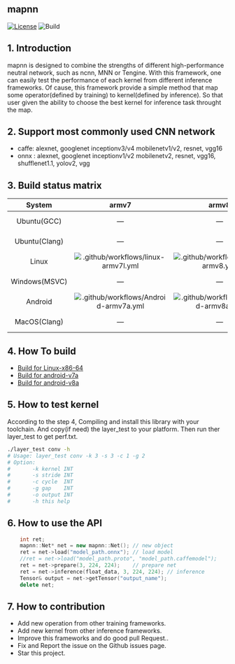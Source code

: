 mapnn
---
[![License](https://img.shields.io/badge/license-Apache2.0-blue)](https://github.com/mapnn/mapnn) 
![Build](https://github.com/mapnn/mapnn/workflows/.github/workflows/linux-amd64-gcc.yml/badge.svg?branch=main&event=status)

## 1. Introduction

mapnn is designed to combine the strengths of different high-performance neutral network, such as ncnn, MNN or Tengine.  With this framework, one  can easily test the performance of each kernel from different inference frameworks.  Of cause, this framework provide a simple method that map some operator(defined by training) to kernel(defined by inference).  So that user given the ability to choose the best kernel for inference task throught the map.

## 2. Support most commonly used CNN network

* caffe: alexnet, googlenet inceptionv3/v4 mobilenetv1/v2, resnet, vgg16
* onnx : alexnet, googlenet inceptionv1/v2 mobilenetv2, resnet, vgg16, shufflenet1.1, yolov2, vgg

## 3. Build status matrix

| System         | armv7 | armv8 | x86 | amd64 |
| :------------: | :---: | :---: | :--: | :--: |
| Ubuntu(GCC)    | — | — | — | ![.github/workflows/linux-amd64-gcc.yml](https://github.com/mapnn/mapnn/workflows/.github/workflows/linux-amd64-gcc.yml/badge.svg?branch=main&event=status) |
| Ubuntu(Clang)  | — | — | — | ![.github/workflows/Ubuntu-x64-clang.yml](https://github.com/mapnn/mapnn/workflows/.github/workflows/Ubuntu-x64-clang.yml/badge.svg?branch=master) |
| Linux          | ![.github/workflows/linux-armv7l.yml](https://github.com/mapnn/mapnn/workflows/.github/workflows/linux-armv7l.yml/badge.svg?branch=master) | ![.github/workflows/Linux-armv8.yml](https://github.com/mapnn/mapnn/workflows/.github/workflows/Linux-armv8.yml/badge.svg?branch=master) | — | — |
| Windows(MSVC)  | — | — | ![.github/workflows/Windows-x86-msvc.yml](https://github.com/mapnn/mapnn/workflows/.github/workflows/Windows-x86-msvc.yml/badge.svg?branch=master) | ![.github/workflows/windows-amd64-msvc.yml](https://github.com/mapnn/mapnn/workflows/.github/workflows/windows-amd64-msvc.yml/badge.svg?branch=master) |
| Android        | ![.github/workflows/Android-armv7a.yml](https://github.com/mapnn/mapnn/workflows/.github/workflows/Android-armv7a.yml/badge.svg?branch=master) | ![.github/workflows/Android-armv8a.yml](https://github.com/mapnn/mapnn/workflows/.github/workflows/Android-armv8a.yml/badge.svg?branch=master) | ![.github/workflows/Android-x86.yml](https://github.com/mapnn/mapnn/workflows/.github/workflows/Android-x86.yml/badge.svg?branch=master) | ![.github/workflows/Android-x64.yml](https://github.com/mapnn/mapnn/workflows/.github/workflows/Android-x64.yml/badge.svg?branch=master) |
| MacOS(Clang)   | — | — | — | ![.github/workflows/MacOS-amd64-clang.yml](https://github.com/mapnn/mapnn/workflows/.github/workflows/MacOS-amd64-clang.yml/badge.svg?branch=master) |

## 4. How To build

* [Build for Linux-x86-64](script/Linux_x86-64_build.sh)
* [Build for android-v7a](script/Android_armv7a_build.sh)
* [Build for android-v8a](script/Android_armv8a_build.sh)

## 5. How to test kernel

According to the step 4, Compiling and install this library with your toolchain.  And copy(if need) the layer_test to your platform.  Then run ther layer_test to get perf.txt.

```sh
./layer_test conv -h
# Usage: layer_test conv -k 3 -s 3 -c 1 -g 2
# Option:
#       -k kernel INT
#       -s stride INT
#       -c cycle  INT
#       -g gap    INT
#       -o output INT
#       -h this help
```

## 6. How to use the API

```c++
    int ret; 
    mapnn::Net* net = new mapnn::Net(); // new object
    ret = net->load("model_path.onnx"); // load model
    //ret = net->load("model_path.proto", "model_path.caffemodel");
    ret = net->prepare(3, 224, 224);    // prepare net
    ret = net->inference(float_data, 3, 224, 224); // inference
    Tensor& output = net->getTensor("output_name");
    delete net;
```

## 7. How to contribution 

* Add new operation from other training frameworks.
* Add new kernel from other inference frameworks.
* Improve this frameworks and do good pull Request..
* Fix and Report the issue on the Github issues page. 
* Star this project.
